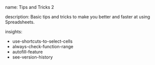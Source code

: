 name: Tips and Tricks 2

description: Basic tips and tricks to make you better and faster at using Spreadsheets.

insights:
  - use-shortcuts-to-select-cells
  - always-check-function-range
  - autofill-feature
  - see-version-history